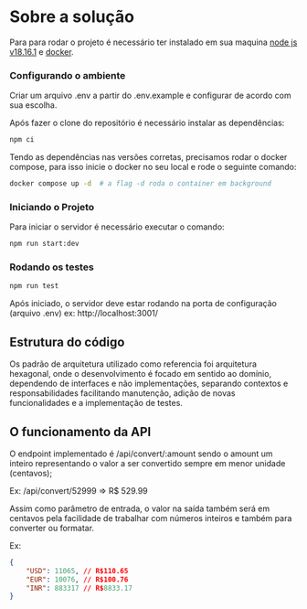 # Sobre a solução

Para para rodar o projeto é necessário ter instalado em sua maquina [node js v18.16.1](https://nodejs.org/en/download) e [docker](https://www.docker.com/products/docker-desktop/).

### Configurando o ambiente

Criar um arquivo .env a partir do .env.example e configurar de acordo com sua escolha.

Após fazer o clone do repositório é necessário instalar as dependências:

```bash
npm ci
```

Tendo as dependências nas versões corretas, precisamos rodar o docker compose, para isso inicie o docker no seu local e rode o seguinte comando:

```bash
docker compose up -d  # a flag -d roda o container em background
```

### Iniciando o Projeto

Para iniciar o servidor é necessário executar o comando:

```bash
npm run start:dev
```

### Rodando os testes

```bash
npm run test
```

Após iniciado, o servidor deve estar rodando na porta de configuração (arquivo .env) ex: http://localhost:3001/

## Estrutura do código

Os padrão de arquitetura utilizado como referencia foi arquitetura hexagonal, onde o desenvolvimento é focado em sentido ao domínio, dependendo de interfaces e não implementações, separando contextos e responsabilidades facilitando manutenção, adição de novas funcionalidades e a implementação de testes.

## O funcionamento da API

O endpoint implementado é /api/convert/:amount sendo o amount um inteiro representando o valor a ser convertido sempre em menor unidade (centavos);

Ex: /api/convert/52999 ⇒ R$ 529.99

Assim como parâmetro de entrada, o valor na saída também será em centavos pela facilidade de trabalhar com números inteiros e também para converter ou formatar.

Ex: 

```json
{
    "USD": 11065, // R$110.65
    "EUR": 10076, // R$100.76
    "INR": 883317 // R$8833.17
}
```